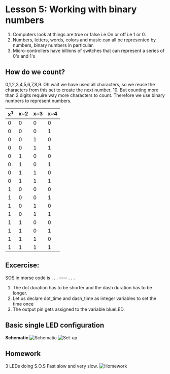 # Lesson 5: Working with binary numbers
1. Computers look at things are true or false i.e On or off i.e 1 or 0.
2. Numbers, letters, words, colors and music can all be represented by numbers, binary numbers in particular.
3. Micro-controllers have billions of switches that can represent a series of 0's and 1's

## How do we count?
0,1,2,3,4,5,6,7,8,9. Oh wait we have used all characters, so we reuse the characters from this set to create the next number, 10. 
But counting more than 2 digits require way more characters to count. Therefore we use binary numbers to represent numbers.

| x<sup>1</sup> | x~2 | x~3 | x~4 |
|--|--|--|--|
|0|0|0|0|
|0|0|0|1|
|0|0|1|0|
|0|0|1|1|
|0|1|0|0|
|0|1|0|1|
|0|1|1|0|
|0|1|1|1|
|1|0|0|0|
|1|0|0|1|
|1|0|1|0|
|1|0|1|1|
|1|1|0|0|
|1|1|0|1|
|1|1|1|0|
|1|1|1|1|


## Excercise:
SOS in morse code is  . . . ---- . . . 
1. The dot duration has to be shorter and the dash duration has to be longer. 
2. Let us declare dot_time and dash_time as integer variables to set the time once
3. The output pin gets assigned to the variable blueLED.

## Basic single LED configuration
**Schematic**
![Schematic](images/img2.png)
![Set-up](images/img1.png)

## Homework
3 LEDs doing S.O.S Fast slow and very slow.
![Homework](images/img3.png)